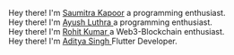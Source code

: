 Hey there! I'm [Saumitra Kapoor](https://github.com/kapoorsaumitra) a programming enthusiast.
<br>Hey there! I'm [Ayush Luthra ](https://github.com/Ayushluthra2001) a programming enthusiast.
<br>Hey there! I'm [Rohit Kumar ](https://github.com/rohitverse) a Web3-Blockchain enthusiast.
<br>Hey there! I'm [Aditya Singh ](https://github.com/rohitverse) Flutter Developer.
